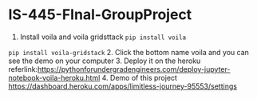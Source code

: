 # IS-445-FInal-GroupProject

1. Install voila and voila gridsttack
`pip install voila`

`pip install voila-gridstack`
2. Click the bottom name voila and you can see the demo on your computer
3. Deploy it on the heroku
referlink:https://pythonforundergradengineers.com/deploy-jupyter-notebook-voila-heroku.html
4. Demo of this project https://dashboard.heroku.com/apps/limitless-journey-95553/settings
